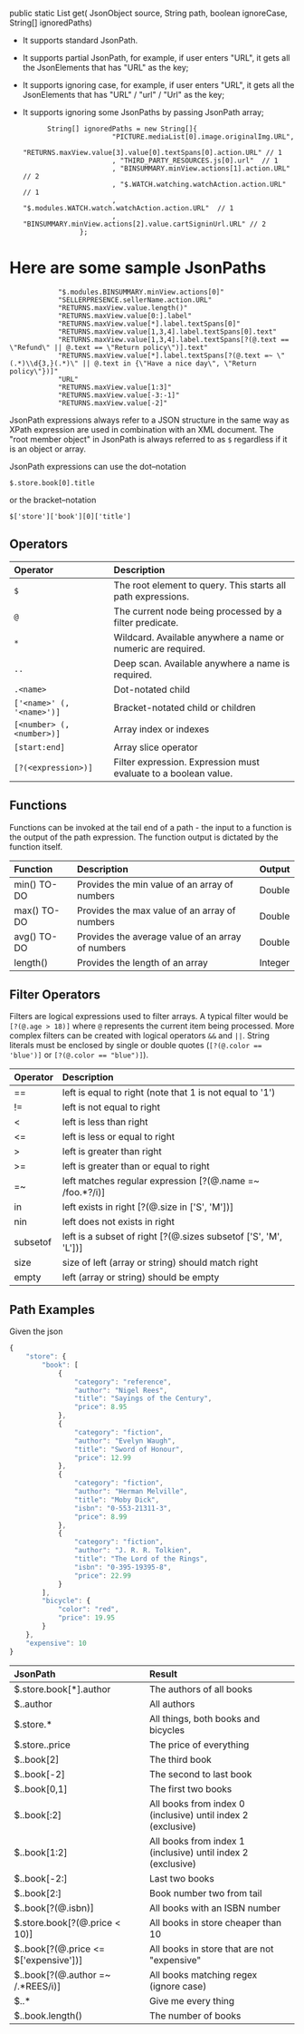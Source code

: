 public static List<JsonElementWithLevel> get(
            JsonObject source, 
            String path, 
            boolean ignoreCase, 
            String[] ignoredPaths) 
    
* It supports standard JsonPath. 
* It supports partial JsonPath, for example, if user enters "URL", it gets all the JsonElements that has "URL" as the key;
* It supports ignoring case, for example, if user enters "URL", it gets all the JsonElements that has "URL" / "url" / "Url" as the key;
* It supports ignoring some JsonPaths by passing JsonPath array;

            String[] ignoredPaths = new String[]{
                            "PICTURE.mediaList[0].image.originalImg.URL", 
                            "RETURNS.maxView.value[3].value[0].textSpans[0].action.URL" // 1
                            , "THIRD_PARTY_RESOURCES.js[0].url"  // 1
                            , "BINSUMMARY.minView.actions[1].action.URL" // 2
                            , "$.WATCH.watching.watchAction.action.URL" // 1
                            , "$.modules.WATCH.watch.watchAction.action.URL"  // 1
                            , "BINSUMMARY.minView.actions[2].value.cartSigninUrl.URL" // 2
                    }; 

# Here are some sample JsonPaths
                "$.modules.BINSUMMARY.minView.actions[0]"
                "SELLERPRESENCE.sellerName.action.URL"
                "RETURNS.maxView.value.length()"
                "RETURNS.maxView.value[0:].label"
                "RETURNS.maxView.value[*].label.textSpans[0]"
                "RETURNS.maxView.value[1,3,4].label.textSpans[0].text"
                "RETURNS.maxView.value[1,3,4].label.textSpans[?(@.text == \"Refund\" || @.text == \"Return policy\")].text"
                "RETURNS.maxView.value[*].label.textSpans[?(@.text =~ \"(.*)\\d{3,}(.*)\" || @.text in {\"Have a nice day\", \"Return policy\"})]"
                "URL"
                "RETURNS.maxView.value[1:3]"
                "RETURNS.maxView.value[-3:-1]"
                "RETURNS.maxView.value[-2]"
 
JsonPath expressions always refer to a JSON structure in the same way as XPath expression are used in combination 
with an XML document. The "root member object" in JsonPath is always referred to as `$` regardless if it is an 
object or array.

JsonPath expressions can use the dot–notation

`$.store.book[0].title`

or the bracket–notation

`$['store']['book'][0]['title']`

Operators
---------

| Operator                  | Description                                                        |
| :------------------------ | :----------------------------------------------------------------- |
| `$`                       | The root element to query. This starts all path expressions.       |
| `@`                       | The current node being processed by a filter predicate.            |
| `*`                       | Wildcard. Available anywhere a name or numeric are required.       |
| `..`                      | Deep scan. Available anywhere a name is required.                  |
| `.<name>`                 | Dot-notated child                                                  |
| `['<name>' (, '<name>')]` | Bracket-notated child or children                                  |
| `[<number> (, <number>)]` | Array index or indexes                                             |
| `[start:end]`             | Array slice operator                                               |
| `[?(<expression>)]`       | Filter expression. Expression must evaluate to a boolean value.    |


Functions
---------

Functions can be invoked at the tail end of a path - the input to a function is the output of the path expression.
The function output is dictated by the function itself.

| Function                  | Description                                                        | Output    |
| :------------------------ | :----------------------------------------------------------------- |-----------|
| min() TO-DO               | Provides the min value of an array of numbers                      | Double    |
| max() TO-DO               | Provides the max value of an array of numbers                      | Double    |
| avg() TO-DO               | Provides the average value of an array of numbers                  | Double    |
| length()                  | Provides the length of an array                                    | Integer   |


Filter Operators
-----------------

Filters are logical expressions used to filter arrays. A typical filter would be `[?(@.age > 18)]` where `@` represents the current item being processed. More complex filters can be created with logical operators `&&` and `||`. String literals must be enclosed by single or double quotes (`[?(@.color == 'blue')]` or `[?(@.color == "blue")]`).   

| Operator                 | Description                                                       |
| :----------------------- | :---------------------------------------------------------------- |
| ==                       | left is equal to right (note that 1 is not equal to '1')          |
| !=                       | left is not equal to right                                        |
| <                        | left is less than right                                           |
| <=                       | left is less or equal to right                                    |
| >                        | left is greater than right                                        |
| >=                       | left is greater than or equal to right                            |
| =~                       | left matches regular expression  [?(@.name =~ /foo.*?/i)]         |
| in                       | left exists in right [?(@.size in ['S', 'M'])]                    |
| nin                      | left does not exists in right                                     |
| subsetof                 | left is a subset of right [?(@.sizes subsetof ['S', 'M', 'L'])]     |
| size                     | size of left (array or string) should match right                 |
| empty                    | left (array or string) should be empty                            |


Path Examples
-------------

Given the json

```javascript
{
    "store": {
        "book": [
            {
                "category": "reference",
                "author": "Nigel Rees",
                "title": "Sayings of the Century",
                "price": 8.95
            },
            {
                "category": "fiction",
                "author": "Evelyn Waugh",
                "title": "Sword of Honour",
                "price": 12.99
            },
            {
                "category": "fiction",
                "author": "Herman Melville",
                "title": "Moby Dick",
                "isbn": "0-553-21311-3",
                "price": 8.99
            },
            {
                "category": "fiction",
                "author": "J. R. R. Tolkien",
                "title": "The Lord of the Rings",
                "isbn": "0-395-19395-8",
                "price": 22.99
            }
        ],
        "bicycle": {
            "color": "red",
            "price": 19.95
        }
    },
    "expensive": 10
}
```

| JsonPath | Result |
| :------- | :----- |
$.store.book[*].author| The authors of all books     |
$..author                   | All authors                         |
$.store.*                  | All things, both books and bicycles  |
$.store..price             | The price of everything         |
$..book[2]                 | The third book                      |
$..book[-2]                 | The second to last book            |
$..book[0,1]               | The first two books               |
$..book[:2]                | All books from index 0 (inclusive) until index 2 (exclusive) |
$..book[1:2]                | All books from index 1 (inclusive) until index 2 (exclusive) |
$..book[-2:]                | Last two books                   |
$..book[2:]                | Book number two from tail          |
$..book[?(@.isbn)]          | All books with an ISBN number         |
$.store.book[?(@.price < 10)] | All books in store cheaper than 10  |
$..book[?(@.price <= $['expensive'])] | All books in store that are not "expensive"  |
$..book[?(@.author =~ /.*REES/i)] | All books matching regex (ignore case)  |
$..*                        | Give me every thing   
$..book.length()                 | The number of books                      |

